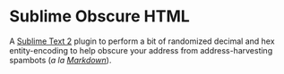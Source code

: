 # Sublime Obscure HTML

A [Sublime Text 2](https://www.sublimetext.com/2) plugin to perform a bit of 
randomized decimal and hex entity-encoding to help obscure your address from 
address-harvesting spambots
(_a la [Markdown](http://daringfireball.net/projects/markdown/syntax#autolink)_).

